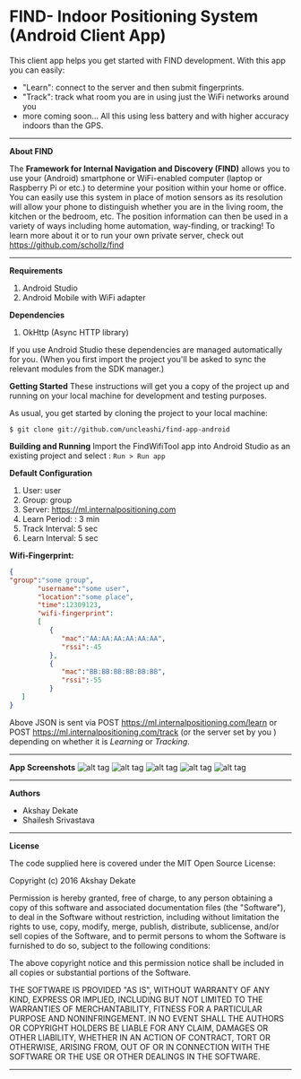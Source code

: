 # FIND- Indoor Positioning System (Android Client App)

This client app helps you get started with FIND development. With this app you can easily:

 - "Learn": connect to the server and then submit fingerprints.
 - "Track": track what room you are in using just the WiFi networks around you
 - more coming soon...
All this using less battery and with higher accuracy indoors than the GPS.

----------

**About FIND**

The **Framework for Internal Navigation and Discovery (FIND)** allows you to use your (Android) smartphone or WiFi-enabled computer (laptop or Raspberry Pi or etc.) to determine your position within your home or office. You can easily use this system in place of motion sensors as its resolution will allow your phone to distinguish whether you are in the living room, the kitchen or the bedroom, etc. The position information can then be used in a variety of ways including home automation, way-finding, or tracking!
To learn more about it or to run your own private server, check out https://github.com/schollz/find

----------
**Requirements**
 1. Android Studio 
 2. Android Mobile with WiFi adapter

**Dependencies**
 1. OkHttp (Async HTTP library)

If you use Android Studio these dependencies are managed automatically for you. (When you first import the project you'll be asked to sync the relevant modules from the SDK manager.)

**Getting Started**
These instructions will get you a copy of the project up and running on your local machine for development and testing purposes. 

As usual, you get started by cloning the project to your local machine:
```
$ git clone git://github.com/uncleashi/find-app-android
```
**Building and Running**
Import the FindWifiTool app into Android Studio as an existing project and select :
```Run > Run app ```

**Default Configuration**
 1. User: user
 2. Group: group
 3. Server: https://ml.internalpositioning.com
 4. Learn Period: : 3 min
 5. Track Interval: 5 sec
 6. Learn Interval: 5 sec

**Wifi-Fingerprint:**
```json
{
"group":"some group",
	   "username":"some user",
	   "location":"some place",
	   "time":12309123,
	   "wifi-fingerprint":
	   [
	      {
	         "mac":"AA:AA:AA:AA:AA:AA",
	         "rssi":-45
	      },
	      {
	         "mac":"BB:BB:BB:BB:BB:BB",
	         "rssi":-55
	      }
   ]
}
```
Above JSON is sent via POST https://ml.internalpositioning.com/learn or POST https://ml.internalpositioning.com/track (or the server set by you ) depending on whether it is *Learning* or *Tracking*.

----------
**App Screenshots**
![alt tag](screenshots/learn.png "Learn Activity")
![alt tag](screenshots/learn.png "Learning Activity")
![alt tag](screenshots/track.png "Track Activity")
![alt tag](screenshots/settings.png "Settings Activity")
![alt tag](screenshots/nav-header.png "Nav Header")

----------

**Authors**

 - Akshay Dekate
 - Shailesh Srivastava

----------

**License**

The code supplied here is covered under the MIT Open Source License:

Copyright (c) 2016 Akshay Dekate

Permission is hereby granted, free of charge, to any person obtaining a copy of this software and associated documentation files (the "Software"), to deal in the Software without restriction, including without limitation the rights to use, copy, modify, merge, publish, distribute, sublicense, and/or sell copies of the Software, and to permit persons to whom the Software is furnished to do so, subject to the following conditions:

The above copyright notice and this permission notice shall be included in all copies or substantial portions of the Software.

THE SOFTWARE IS PROVIDED "AS IS", WITHOUT WARRANTY OF ANY KIND, EXPRESS OR IMPLIED, INCLUDING BUT NOT LIMITED TO THE WARRANTIES OF MERCHANTABILITY, FITNESS FOR A PARTICULAR PURPOSE AND NONINFRINGEMENT. IN NO EVENT SHALL THE AUTHORS OR COPYRIGHT HOLDERS BE LIABLE FOR ANY CLAIM, DAMAGES OR OTHER LIABILITY, WHETHER IN AN ACTION OF CONTRACT, TORT OR OTHERWISE, ARISING FROM, OUT OF OR IN CONNECTION WITH THE SOFTWARE OR THE USE OR OTHER DEALINGS IN THE SOFTWARE.

----------
